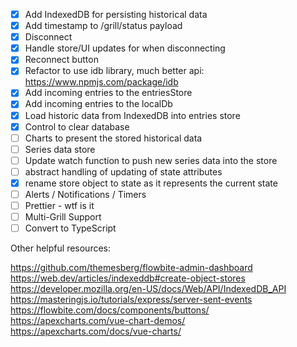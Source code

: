 - [x] Add IndexedDB for persisting historical data
- [x] Add timestamp to /grill/status payload
- [x] Disconnect
- [x] Handle store/UI updates for when disconnecting
- [x] Reconnect button
- [x] Refactor to use idb library, much better api: https://www.npmjs.com/package/idb
- [x] Add incoming entries to the entriesStore
- [x] Add incoming entries to the localDb
- [x] Load historic data from IndexedDB into entries store
- [x] Control to clear database
- [ ] Charts to present the stored historical data
- [ ] Series data store
- [ ] Update watch function to push new series data into the store
- [ ] abstract handling of updating of state attributes
- [x] rename store object to state as it represents the current state
- [ ] Alerts / Notifications / Timers
- [ ] Prettier - wtf is it
- [ ] Multi-Grill Support
- [ ] Convert to TypeScript

Other helpful resources:

https://github.com/themesberg/flowbite-admin-dashboard
https://web.dev/articles/indexeddb#create-object-stores
https://developer.mozilla.org/en-US/docs/Web/API/IndexedDB_API
https://masteringjs.io/tutorials/express/server-sent-events
https://flowbite.com/docs/components/buttons/
https://apexcharts.com/vue-chart-demos/
https://apexcharts.com/docs/vue-charts/